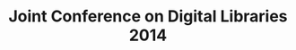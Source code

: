 ---
dateStart: 2014-09-08
dateEnd: 2014-09-12
title: "Joint Conference on Digital Libraries 2014"
venue: "Joint Conference on Digital Libraries 2014"
organizer:
credit: "Places & Spaces"
city: London
state:
country: United Kingdom
pdfLink: 20140908-conference-digital-libraries.pdf
venueImages:
 - sm: image01.sm.jpg
   lg: image01.lg.jpg
---